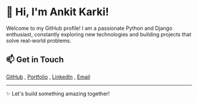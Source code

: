 # 👋 Hi, I'm Ankit Karki!

Welcome to my GitHub profile! I am a passionate Python and Django enthusiast, constantly exploring new technologies and building projects that solve real-world problems.


## 📫 Get in Touch
 [GitHub](https://github.com/ankitkarki27) , [Portfolio](https://www.karkiankit.com.np/) , [LinkedIn](https://linkedin.com/in/ankitkarki27) , [Email](mailto:ankitkarki8088@gmail.com)

---

✨ Let's build something amazing together!

